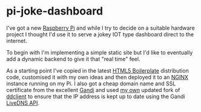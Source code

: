 # pi-joke-dashboard

I've got a new [Raspberry Pi](https://www.raspberrypi.org/) and while I try to decide on a suitable hardware project I
thought I'd use it to serve a jokey IOT type dashboard direct to the internet.

To begin with I'm implementing a simple static site but I'd like to eventually add a dynamic backend to give it that
"real time" feel.

As a starting point I've copied in the latest [HTML5 Boilerplate](https://github.com/h5bp/html5-boilerplate/tree/v7.1.0/dist)
distribution code, customised it with my own ideas and then deployed it to an [NGINX](https://nginx.org/) instance running 
on my Pi. I also got a cheap domain name and SSL certificate from the excellent [Gandi](https://www.gandi.net) and used
[my own](https://github.com/RatJuggler/ddclient/tree/add-gandi) updated fork of [ddclient](https://github.com/ddclient/ddclient) to ensure
that the IP address is kept up to date using the Gandi [LiveDNS API](http://doc.livedns.gandi.net/).
